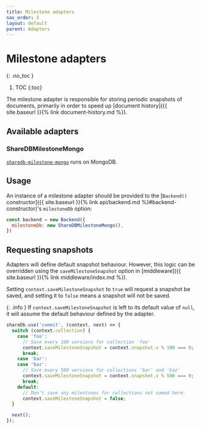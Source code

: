 ```yaml
---
title: Milestone adapters
nav_order: 3
layout: default
parent: Adapters
---
```


# Milestone adapters
{: .no_toc }

1. TOC
{:toc}

The milestone adapter is responsible for storing periodic snapshots of documents, primarily in order to speed up [document history]({{ site.baseurl }}{% link document-history.md %}).

## Available adapters

### ShareDBMilestoneMongo

[`sharedb-milestone-mongo`](https://github.com/share/sharedb-milestone-mongo) runs on MongoDB.

## Usage

An instance of a milestone adapter should be provided to the [`Backend()` constructor]({{ site.baseurl }}{% link api/backend.md %}#backend-constructor)'s `milestoneDb` option:

```js
const backend = new Backend({
  milestoneDb: new ShareDBMilestoneMongo(),
})
```

## Requesting snapshots

Adapters will define default snapshot behaviour. However, this logic can be overridden using the `saveMilestoneSnapshot` option in [middleware]({{ site.baseurl }}{% link middleware/index.md %}).

Setting `context.saveMilestoneSnapshot` to `true` will request a snapshot be saved, and setting it to `false` means a snapshot will not be saved.

{: .info }
If `context.saveMilestoneSnapshot` is left to its default value of `null`, it will assume the default behaviour defined by the adapter.

```js
shareDb.use('commit', (context, next) => {
  switch (context.collection) {
    case 'foo':
      // Save every 100 versions for collection 'foo'
      context.saveMilestoneSnapshot = context.snapshot.v % 100 === 0;
      break;
    case 'bar':
    case 'baz':
      // Save every 500 versions for collections 'bar' and 'baz'
      context.saveMilestoneSnapshot = context.snapshot.v % 500 === 0;
      break;
    default:
      // Don't save any milestones for collections not named here.
      context.saveMilestoneSnapshot = false;
  }

  next();
});
```
